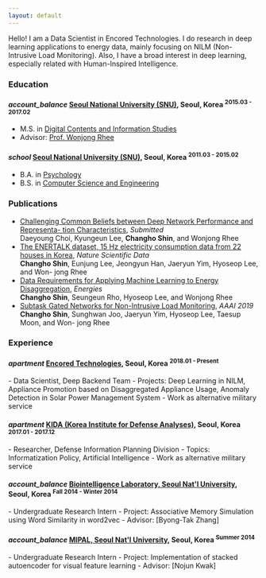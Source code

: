 ```yaml
---
layout: default
---
```


Hello!
I am a Data Scientist in Encored Technologies.
I do research in deep learning applications to energy data, mainly focusing on NILM (Non-Intrusive Load Monitoring). Also, I have a broad interest in deep learning, especially related with Human-Inspired Intelligence.

### Education

<h4 class="education">
  <i class="material-icons md-18">account_balance</i>
  <a href="http://convergence.snu.ac.kr/">Seoul National University (SNU)</a>, Seoul, Korea
  <sup>2015.03 - 2017.02</sup>
</h4>

- M.S. in [Digital Contents and Information Studies]
- Advisor: [Prof. Wonjong Rhee](http://adsl.snu.ac.kr/?p=13209)

[Digital Contents and Information Studies]: http://convergence.snu.ac.kr/main/%ea%b5%90%ec%9c%a1-%eb%94%94%ec%a7%80%ed%84%b8%ec%a0%95%eb%b3%b4%ec%9c%b5%ed%95%a9-%ec%a0%84%ea%b3%b5%ec%86%8c%ea%b0%9c-copy?lang=en

<h4 class="education">
  <i class="material-icons md-18">school</i>
  <a href="http://en.snu.ac.kr/">Seoul National University (SNU)</a>, Seoul, Korea
  <sup>2011.03 - 2015.02</sup>
</h4>

- B.A. in [Psychology]
- B.S. in [Computer Science and Engineering]

[Psychology]: http://psych.snu.ac.kr/
[Computer Science and Engineering]: https://cse.snu.ac.kr/en

### Publications
- [Challenging Common Beliefs between Deep Network Performance and Representa-
tion Characteristics](), _Submitted_ <br/>
Daeyoung Choi, Kyungeun Lee, **Changho Shin**, and Wonjong Rhee <br/>
- [The ENERTALK dataset, 15 Hz electricity consumption data from 22 houses in
Korea](), _Nature Scientific Data_ <br/>
**Changho Shin**, Eunjung Lee, Jeongyun Han, Jaeryun Yim, Hyoseop Lee, and Won-
jong Rhee <br/>
- [Data Requirements for Applying Machine Learning to Energy Disaggregation](https://www.mdpi.com/1996-1073/12/9/1696), _Energies_ <br/>
**Changho Shin**, Seungeun Rho, Hyoseop Lee, and Wonjong Rhee <br/>
- [Subtask Gated Networks for Non-Intrusive Load Monitoring](https://www.aaai.org/ojs/index.php/AAAI/article/view/3908), _AAAI 2019_ <br/>
**Changho Shin**, Sunghwan Joo, Jaeryun Yim, Hyoseop Lee, Taesup Moon, and Won-
jong Rhee <br/>

### Experience

<h4 class="experience">
  <i class="material-icons md-18">apartment</i>
  <a href="enertalk.com">Encored Technologies</a>, Seoul, Korea
  <sup>2018.01 - Present</sup>
</h4>
- Data Scientist, Deep Backend Team
- Projects: Deep Learning in NILM, Appliance Promotion based on Disaggregated Appliance Usage, Anomaly Detection in Solar Power Management System
- Work as alternative military service
 
<h4 class="experience">
  <i class="material-icons md-18">apartment</i>
  <a href="kida.re.kr">KIDA (Korea Institute for Defense Analyses)</a>, Seoul, Korea
  <sup>2017.01 - 2017.12</sup>
</h4>
- Researcher, Defense Information Planning Division
- Topics: Informatization Policy, Artificial Intelligence
- Work as alternative military service

<h4 class="experience">
  <i class="material-icons md-18">account_balance</i>
  <a href="bi.snu.ac.kr">Biointelligence Laboratory, Seoul Nat'l University</a>, Seoul, Korea
  <sup>Fall 2014 - Winter 2014</sup>
</h4>
- Undergraduate Research Intern
- Project: Associative Memory Simulation using Word Similarity in word2vec
- Advisor: [Byong-Tak Zhang]

[Byong-Tak Zhang]: https://bi.snu.ac.kr/

<h4 class="experience">
  <i class="material-icons md-18">account_balance</i>
  <a href="mipal.snu.ac.kr">MIPAL, Seoul Nat'l University</a>, Seoul, Korea
  <sup>Summer 2014</sup>
</h4>
- Undergraduate Research Intern
- Project: Implementation of stacked autoencoder for visual feature learning
- Advisor: [Nojun Kwak]

[Nojun Kwak]: http://mipal.snu.ac.kr/index.php/Nojun_Kwak

